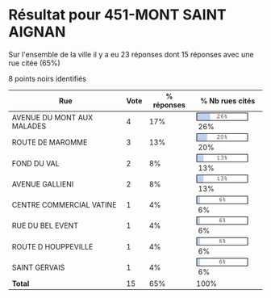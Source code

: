 # Résultat pour 451-MONT SAINT AIGNAN

Sur l'ensemble de la ville il y a eu 23 réponses dont 15 réponses avec une rue citée (65%)

8 points noirs identifiés

| Rue | Vote | % réponses | % Nb rues cités|
|-----|------|------------|----------------|
| AVENUE DU MONT AUX MALADES | 4 | 17% | <img src="../../img/bar_26.gif" />&nbsp;26%|
| ROUTE DE MAROMME | 3 | 13% | <img src="../../img/bar_20.gif" />&nbsp;20%|
| FOND DU VAL | 2 | 8% | <img src="../../img/bar_13.gif" />&nbsp;13%|
| AVENUE GALLIENI | 2 | 8% | <img src="../../img/bar_13.gif" />&nbsp;13%|
| CENTRE COMMERCIAL VATINE | 1 | 4% | <img src="../../img/bar_6.gif" />&nbsp;6%|
| RUE DU BEL EVENT | 1 | 4% | <img src="../../img/bar_6.gif" />&nbsp;6%|
| ROUTE D HOUPPEVILLE | 1 | 4% | <img src="../../img/bar_6.gif" />&nbsp;6%|
| SAINT GERVAIS | 1 | 4% | <img src="../../img/bar_6.gif" />&nbsp;6%|
| **Total** | 15 | 65% | 100%|
